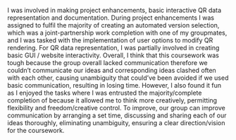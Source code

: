 I was involved in making project enhancements, basic interactive QR data representation and documentation. During project enhancements I was assigned to fulfil the majority of 
creating an automated version selection, which was a joint-partnership work completion with one of my groupmates, and I was tasked with the implementation of user options to 
modify QR rendering. For QR data representation, I was partially involved in creating basic GUI / website interactivity. Overall, I think that this coursework was tough because 
the group overall lacked communication therefore we couldn’t communicate our ideas and corresponding ideas clashed often with each other, causing unambiguity that could’ve been 
avoided if we used basic communication, resulting in losing time. However, I also found it fun as I enjoyed the tasks where I was entrusted the majority/complete completion of 
because it allowed me to think more creatively, permitting flexibility and freedom/creative control. To improve, our group can improve communication by arranging a set time, 
discussing and sharing each of our ideas thoroughly, eliminating unambiguity, ensuring a clear direction/vision for the coursework.